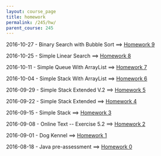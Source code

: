 ```yaml
---
layout: course_page
title: homework
permalink: /245/hw/
parent_course: 245
---
```


2016-10-27 - Binary Search with Bubble Sort ==> [Homework 9](/245/hw9)

2016-10-25 - Simple Linear Search ==> [Homework 8](/245/hw8)

2016-10-11 - Simple Queue With ArrayList ==> [Homework 7](/245/hw7)

2016-10-04 - Simple Stack With ArrayList ==> [Homework 6](/245/hw6)

2016-09-29 - Simple Stack Extended V.2 ==> [Homework 5](/245/hw5)

2016-09-22 - Simple Stack Extended ==> [Homework 4](/245/hw4)

2016-09-15 - Simple Stack ==> [Homework 3](/245/hw3)

2016-09-08 - Online Text -- Exercise 5.2 ==> [Homework 2](/245/hw2)

2016-09-01 - Dog Kennel ==> [Homework 1](/245/hw1)

2016-08-18 - Java pre-assessment ==> [Homework 0](/245/hw0)

